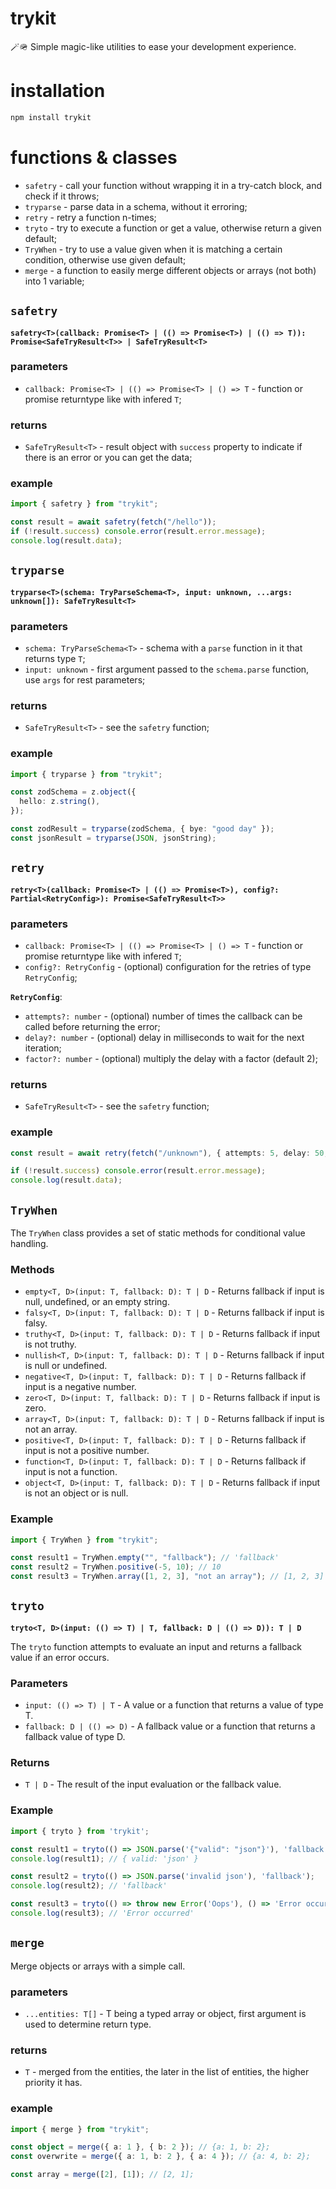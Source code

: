 # trykit

🪄🪖 Simple magic-like utilities to ease your development experience.

# installation

```bash
npm install trykit
```

# functions & classes

- `safetry` - call your function without wrapping it in a try-catch block, and check if it throws;
- `tryparse` - parse data in a schema, without it erroring;
- `retry` - retry a function n-times;
- `tryto` - try to execute a function or get a value, otherwise return a given default;
- `TryWhen` - try to use a value given when it is matching a certain condition, otherwise use given default;
- `merge` - a function to easily merge different objects or arrays (not both) into 1 variable;

## `safetry`

**`safetry<T>(callback: Promise<T> | (() => Promise<T>) | (() => T)): Promise<SafeTryResult<T>> | SafeTryResult<T>`**

### parameters

- `callback: Promise<T> | (() => Promise<T> | () => T` - function or promise returntype like with infered `T`;

### returns

- `SafeTryResult<T>` - result object with `success` property to indicate if there is an error or you can get the data;

### example

```ts
import { safetry } from "trykit";

const result = await safetry(fetch("/hello"));
if (!result.success) console.error(result.error.message);
console.log(result.data);
```

## `tryparse`

**`tryparse<T>(schema: TryParseSchema<T>, input: unknown, ...args: unknown[]): SafeTryResult<T>`**

### parameters

- `schema: TryParseSchema<T>` - schema with a `parse` function in it that returns type `T`;
- `input: unknown` - first argument passed to the `schema.parse` function, use `args` for rest parameters;

### returns

- `SafeTryResult<T>` - see the `safetry` function;

### example

```ts
import { tryparse } from "trykit";

const zodSchema = z.object({
  hello: z.string(),
});

const zodResult = tryparse(zodSchema, { bye: "good day" });
const jsonResult = tryparse(JSON, jsonString);
```

## `retry`

**`retry<T>(callback: Promise<T> | (() => Promise<T>), config?: Partial<RetryConfig>): Promise<SafeTryResult<T>>`**

### parameters

- `callback: Promise<T> | (() => Promise<T> | () => T` - function or promise returntype like with infered `T`;
- `config?: RetryConfig` - (optional) configuration for the retries of type `RetryConfig`;

**`RetryConfig`**:

- `attempts?: number` - (optional) number of times the callback can be called before returning the error;
- `delay?: number` - (optional) delay in milliseconds to wait for the next iteration;
- `factor?: number` - (optional) multiply the delay with a factor (default 2);

### returns

- `SafeTryResult<T>` - see the `safetry` function;

### example

```ts
const result = await retry(fetch("/unknown"), { attempts: 5, delay: 50, factor: 1 });

if (!result.success) console.error(result.error.message);
console.log(result.data);
```

## `TryWhen`

The `TryWhen` class provides a set of static methods for conditional value handling.

### Methods

- `empty<T, D>(input: T, fallback: D): T | D` - Returns fallback if input is null, undefined, or an empty string.
- `falsy<T, D>(input: T, fallback: D): T | D` - Returns fallback if input is falsy.
- `truthy<T, D>(input: T, fallback: D): T | D` - Returns fallback if input is not truthy.
- `nullish<T, D>(input: T, fallback: D): T | D` - Returns fallback if input is null or undefined.
- `negative<T, D>(input: T, fallback: D): T | D` - Returns fallback if input is a negative number.
- `zero<T, D>(input: T, fallback: D): T | D` - Returns fallback if input is zero.
- `array<T, D>(input: T, fallback: D): T | D` - Returns fallback if input is not an array.
- `positive<T, D>(input: T, fallback: D): T | D` - Returns fallback if input is not a positive number.
- `function<T, D>(input: T, fallback: D): T | D` - Returns fallback if input is not a function.
- `object<T, D>(input: T, fallback: D): T | D` - Returns fallback if input is not an object or is null.

### Example

```typescript
import { TryWhen } from "trykit";

const result1 = TryWhen.empty("", "fallback"); // 'fallback'
const result2 = TryWhen.positive(-5, 10); // 10
const result3 = TryWhen.array([1, 2, 3], "not an array"); // [1, 2, 3]
```

## `tryto`

**`tryto<T, D>(input: (() => T) | T, fallback: D | (() => D)): T | D`**

The `tryto` function attempts to evaluate an input and returns a fallback value if an error occurs.

### Parameters

- `input: (() => T) | T` - A value or a function that returns a value of type T.
- `fallback: D | (() => D)` - A fallback value or a function that returns a fallback value of type D.

### Returns

- `T | D` - The result of the input evaluation or the fallback value.

### Example

```typescript
import { tryto } from 'trykit';

const result1 = tryto(() => JSON.parse('{"valid": "json"}'), 'fallback');
console.log(result1); // { valid: 'json' }

const result2 = tryto(() => JSON.parse('invalid json'), 'fallback');
console.log(result2); // 'fallback'

const result3 = tryto(() => throw new Error('Oops'), () => 'Error occurred');
console.log(result3); // 'Error occurred'
```

## `merge`

Merge objects or arrays with a simple call.

### parameters

- `...entities: T[]` - T being a typed array or object, first argument is used to determine return type.

### returns

- `T` - merged from the entities, the later in the list of entities, the higher priority it has.

### example

```ts
import { merge } from "trykit";

const object = merge({ a: 1 }, { b: 2 }); // {a: 1, b: 2};
const overwrite = merge({ a: 1, b: 2 }, { a: 4 }); // {a: 4, b: 2};

const array = merge([2], [1]); // [2, 1];
```

